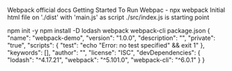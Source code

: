 Webpack official docs Getting Started
To Run Webpac - npx webpack 
Initial
 html file on './dist' with 'main.js' as script
 ./src/index.js is starting point


 npm init -y
 npm install -D lodash webpack webpack-cli
 package.json
 {
  "name": "webpack-demo",
  "version": "1.0.0",
  "description": "",
  "private": "true",
  "scripts": {
    "test": "echo \"Error: no test specified\" && exit 1"
  },
  "keywords": [],
  "author": "",
  "license": "ISC",
  "devDependencies": {
    "lodash": "^4.17.21",
    "webpack": "^5.101.0",
    "webpack-cli": "^6.0.1"
  }
}
